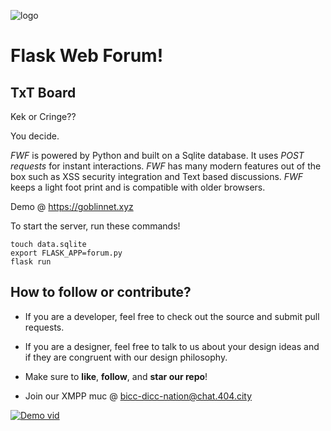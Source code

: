![logo](https://raw.githubusercontent.com/chinatimmy/flask-webforum/images/fwftxtboard.png)

# Flask Web Forum!
## TxT Board

Kek or Cringe?? 

You decide.

*FWF* is powered by Python and built on a Sqlite database.  It uses  *POST requests* for instant interactions. *FWF* has many modern features out of the box such as XSS security integration and Text based discussions. *FWF* keeps a light foot print and is compatible with older browsers.

Demo @ https://goblinnet.xyz



To start the server, run these commands!

    touch data.sqlite
    export FLASK_APP=forum.py
    flask run



## How to follow or contribute?

- If you are a developer, feel free to check out the source and submit pull requests. 

- If you are a designer, feel free to talk to us about your design ideas and if they are congruent with our design philosophy.

- Make sure to **like**, **follow**, and **star our repo**! 

- Join our XMPP muc @ bicc-dicc-nation@chat.404.city

  

[![Demo vid](https://i.ytimg.com/vi/ycV6cnK3SIs/hqdefault.jpg)](https://www.youtube.com/watch?v=pPw_izFr5PA "Demo")